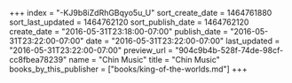 +++
index = "-KJ9b8iZdRhGBqyo5u_U"
sort_create_date = 1464761880
sort_last_updated = 1464762120
sort_publish_date = 1464762120
create_date = "2016-05-31T23:18:00-07:00"
publish_date = "2016-05-31T23:22:00-07:00"
date = "2016-05-31T23:22:00-07:00"
last_updated = "2016-05-31T23:22:00-07:00"
preview_url = "904c9b4b-528f-74de-98cf-cc8fbea78239"
name = "Chin Music"
title = "Chin Music"
books_by_this_publisher = ["books/king-of-the-worlds.md"]
+++
